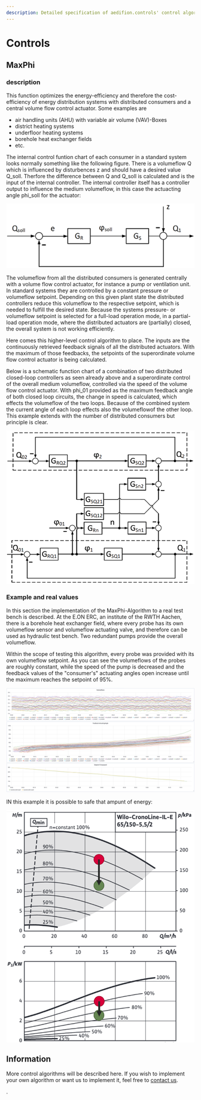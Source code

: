 ```yaml
---
description: Detailed specification of aedifion.controls' control algorithms
---
```


# Controls

## MaxPhi

### description

This function optimizes the energy-efficiency and therefore the cost-efficiency of energy distribution systems with distributed consumers and a central volume flow control actuator. Some examples are

* air handling units \(AHU\) with variable air volume \(VAV\)-Boxes 
* district heating systems
* underfloor heating systems
* borehole heat exchanger fields
* etc.

The internal control funtion chart of each consumer in a standard system looks normally something like the following figure. There is a volumeflow Q which is influenced by disturbences z and should have a desired value Q\_soll. Therfore the difference between Q and Q\_soll is calculated and is the input of the internal controller. The internal controller itself has a controller output to influence the medium volumeflow, in this case the actuacting angle phi\_soll for the actuator:

![Function chart of a closed-loop circuit of the subordinate, internal consumer&apos;s controller](../../.gitbook/assets/bildschirmfoto-2019-03-05-um-16.25.48.png)

The volumeflow from all the distributed consumers is generated centrally with a volume flow control actuator, for instance a pump or ventilation unit. In standard systems they are controlled by a constant pressure or volumeflow setpoint. Depending on this given plant state the distributed controllers reduce this volumeflow to the respective setpoint, which is needed to fulfill the desired state. Because the systems pressure- or volumeflow setpoint is selected for a full-load operation mode, in a partial-load operation mode, where the distributed actuators are \(partially\) closed, the overall system is not working efficiently. 

Here comes this higher-level control algorithm to place. The inputs are the continuously retrieved feedback signals of all the distributed actuators. With the maximum of those feedbacks, the setpoints of the superordinate volume flow control actuator is being calculated. 

Below is a schematic function chart of a combination of two distributed closed-loop controllers as seen already above and a superordinate control of the overall medium volumeflow, controlled via the speed of the volume flow control actuator. With phi\_01 provided as the maximum feedback angle of both closed loop circuits, the change in speed is calculated, which effects the volumeflow of the two loops. Because of the combined system the current angle of each loop effects also the volumeflowof the other loop. This example extends with the number of distributed consumers but principle is clear.

![Example for the control loop with two consumers](../../.gitbook/assets/bildschirmfoto-2019-03-05-um-16.46.41.png)

### Example and real values

In this section the implementation of the MaxPhi-Algorithm to a real test bench is described. At the E.ON ERC, an institute of the RWTH Aachen, there is a borehole heat exchanger field, where every probe has its own volumeflow sensor and volumeflow actuating valve, and therefore can be used as hydraulic test bench. Two redundant pumps provide the overall volumeflow.

Within the scope of testing this algorithm, every probe was provided with its own volumeflow setpoint. As you can see the volumeflows of the probes are roughly constant, while the speed of the pump is decreased and the feedback values of the "consumer's" actuating angles open increase until the maximum reaches the setpoint of 95%.

![Example for the MaxPhi-Algorithm tested on a borehole heat exchanger field](../../.gitbook/assets/bildschirmfoto-2019-03-05-um-17.09.23.png)

IN this example it is possible to safe that ampunt of energy:

![pump diagram](../../.gitbook/assets/bildschirmfoto-2019-03-05-um-17.17.57.png)

## Information

More control algorithms will be described here. If you wish to implement your own algorithm or want us to implement it, feel free to [contact us](../../contact.md).

.

